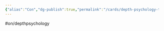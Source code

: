 ```yaml
---
{"alias":"Con","dg-publish":true,"permalink":"/cards/depth-psychology-theory/conflict-pair/","dgPassFrontmatter":true,"noteIcon":"1","created":"2023-04-24T15:25:51.140+02:00","updated":"2023-05-02T10:39:09.882+02:00"}
---
```


#on/depthpsychology 



